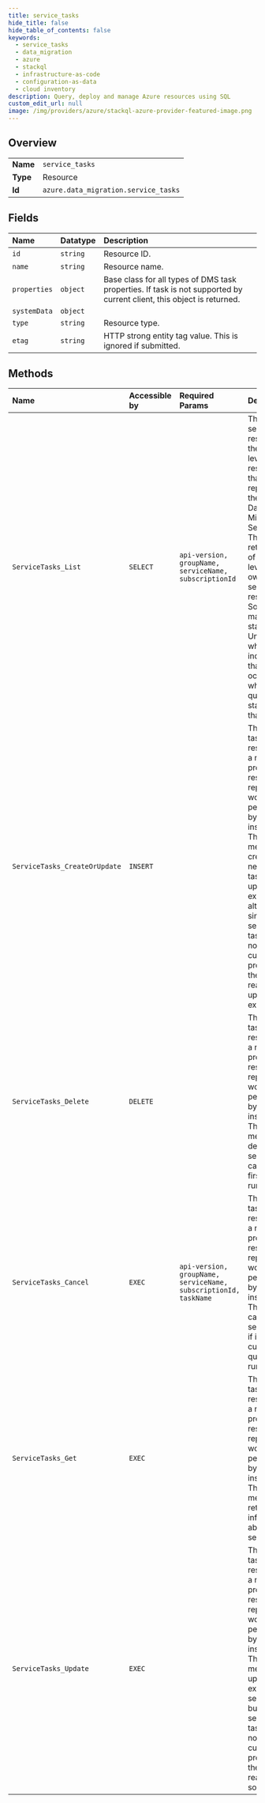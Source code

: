 ```yaml
---
title: service_tasks
hide_title: false
hide_table_of_contents: false
keywords:
  - service_tasks
  - data_migration
  - azure    
  - stackql
  - infrastructure-as-code
  - configuration-as-data
  - cloud inventory
description: Query, deploy and manage Azure resources using SQL
custom_edit_url: null
image: /img/providers/azure/stackql-azure-provider-featured-image.png
---
```

  
    

## Overview
<table><tbody>
<tr><td><b>Name</b></td><td><code>service_tasks</code></td></tr>
<tr><td><b>Type</b></td><td>Resource</td></tr>
<tr><td><b>Id</b></td><td><code>azure.data_migration.service_tasks</code></td></tr>
</tbody></table>

## Fields
| Name | Datatype | Description |
|:-----|:---------|:------------|
| `id` | `string` | Resource ID. |
| `name` | `string` | Resource name. |
| `properties` | `object` | Base class for all types of DMS task properties. If task is not supported by current client, this object is returned. |
| `systemData` | `object` |  |
| `type` | `string` | Resource type. |
| `etag` | `string` | HTTP strong entity tag value. This is ignored if submitted. |
## Methods
| Name | Accessible by | Required Params | Description |
|:-----|:--------------|:----------------|:------------|
| `ServiceTasks_List` | `SELECT` | `api-version, groupName, serviceName, subscriptionId` | The services resource is the top-level resource that represents the Database Migration Service. This method returns a list of service level tasks owned by a service resource. Some tasks may have a status of Unknown, which indicates that an error occurred while querying the status of that task. |
| `ServiceTasks_CreateOrUpdate` | `INSERT` |  | The service tasks resource is a nested, proxy-only resource representing work performed by a DMS instance. The PUT method creates a new service task or updates an existing one, although since service tasks have no mutable custom properties, there is little reason to update an existing one. |
| `ServiceTasks_Delete` | `DELETE` |  | The service tasks resource is a nested, proxy-only resource representing work performed by a DMS instance. The DELETE method deletes a service task, canceling it first if it's running. |
| `ServiceTasks_Cancel` | `EXEC` | `api-version, groupName, serviceName, subscriptionId, taskName` | The service tasks resource is a nested, proxy-only resource representing work performed by a DMS instance. This method cancels a service task if it's currently queued or running. |
| `ServiceTasks_Get` | `EXEC` |  | The service tasks resource is a nested, proxy-only resource representing work performed by a DMS instance. The GET method retrieves information about a service task. |
| `ServiceTasks_Update` | `EXEC` |  | The service tasks resource is a nested, proxy-only resource representing work performed by a DMS instance. The PATCH method updates an existing service task, but since service tasks have no mutable custom properties, there is little reason to do so. |
